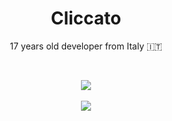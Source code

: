 <h1 align=center >Cliccato</h1>
<p align=center>17 years old developer from Italy 🇮🇹</p>
<br>
<p align=center>
  <img src="https://skillicons.dev/icons?i=c,r,python,golang,java,html,css,git,vscode,linux&perline=10"><br><br>
  <img src="https://komarev.com/ghpvc/?username=cliccato&color=green&style=plastic&label=Views+Count">
</p>
